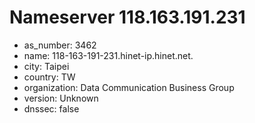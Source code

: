 # Nameserver 118.163.191.231

* as_number: 3462
* name: 118-163-191-231.hinet-ip.hinet.net.
* city: Taipei
* country: TW
* organization: Data Communication Business Group
* version: Unknown
* dnssec: false
